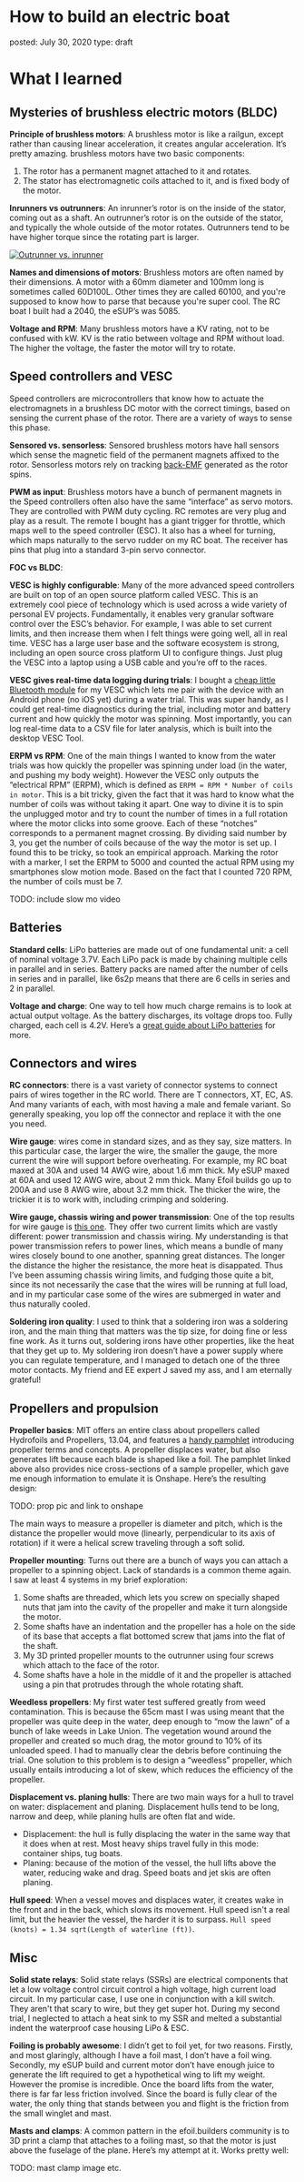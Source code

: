 
How to build an electric boat
===
posted: July 30, 2020
type: draft


# What I learned

<!--more-->

## Mysteries of brushless electric motors (BLDC)

**Principle of brushless motors**: A brushless motor is like a railgun, except rather than causing linear acceleration, it creates angular acceleration. It’s pretty amazing. brushless motors have two basic components: 

1. The rotor has a permanent magnet attached to it and rotates. 
2. The stator has electromagnetic coils attached to it, and is fixed body of the motor.

**Inrunners vs outrunners**: An inrunner’s rotor is on the inside of the stator, coming out as a shaft. An outrunner’s rotor is on the outside of the stator, and typically the whole outside of the motor rotates. Outrunners tend to be have higher torque since the rotating part is larger.

[![Outrunner vs. inrunner](inrunner-vs-outrunner.png)](https://howtomechatronics.com/how-it-works/how-brushless-motor-and-esc-work/)

**Names and dimensions of motors**: Brushless motors are often named by their dimensions. A motor with a 60mm diameter and 100mm long is sometimes called 60D100L. Other times they are called 60100, and you're supposed to know how to parse that because you're super cool. The RC boat I built had a 2040, the eSUP’s was 5085.

**Voltage and RPM**: Many brushless motors have a KV rating, not to be confused with kW. KV is the ratio between voltage and RPM without load. The higher the voltage, the faster the motor will try to rotate.
 

## Speed controllers and VESC

Speed controllers are microcontrollers that know how to actuate the electromagnets in a brushless DC motor with the correct timings, based on sensing the current phase of the rotor. There are a variety of ways to sense this phase. 

**Sensored vs. sensorless**: Sensored brushless motors have hall sensors which sense the magnetic field of the permanent magnets affixed to the rotor. Sensorless motors rely on tracking [back-EMF](https://en.wikipedia.org/wiki/Counter-electromotive_force) generated as the rotor spins.

**PWM as input**: Brushless motors have a bunch of permanent magnets in the Speed controllers often also have the same “interface” as servo motors. They are controlled with PWM duty cycling. RC remotes are very plug and play as a result. The remote I bought has a giant trigger for throttle, which maps well to the speed controller (ESC). It also has a wheel for turning, which maps naturally to the servo rudder on my RC boat. The receiver has pins that plug into a standard 3-pin servo connector.

**FOC vs BLDC**:

**VESC is highly configurable**: Many of the more advanced speed controllers are built on top of an open source platform called VESC. This is an extremely cool piece of technology which is used across a wide variety of personal EV projects. Fundamentally, it enables very granular software control over the ESC’s behavior. For example, I was able to set current limits, and then increase them when I felt things were going well, all in real time. VESC has a large user base and the software ecosystem is strong, including an open source cross platform UI to configure things. Just plug the VESC into a laptop using a USB cable and you’re off to the races.

**VESC gives real-time data logging during trials**: I bought a [cheap little Bluetooth module](TODO) for my VESC which lets me pair with the device with an Android phone (no iOS yet) during a water trial. This was super handy, as I could get real-time diagnostics during the trial, including motor and battery current and how quickly the motor was spinning. Most importantly, you can log real-time data to a CSV file for later analysis, which is built into the desktop VESC Tool.

**ERPM vs RPM**: One of the main things I wanted to know from the water trials was how quickly the propeller was spinning under load (in the water, and pushing my body weight). However the VESC only outputs the “electrical RPM” (ERPM), which is defined as `ERPM = RPM * Number of coils in motor`. This is a bit tricky, given the fact that it was hard to know what the number of coils was without taking it apart. One way to divine it is to spin the unplugged motor and try to count the number of times in a full rotation where the motor clicks into some groove. Each of these “notches” corresponds to a permanent magnet crossing. By dividing said number by 3, you get the number of coils because of the way the motor is set up. I found this to be tricky, so took an empirical approach. Marking the rotor with a marker, I set the ERPM to 5000 and counted the actual RPM using my smartphones slow motion mode. Based on the fact that I counted 720 RPM, the number of coils must be 7.

TODO: include slow mo video

## Batteries

**Standard cells**: LiPo batteries are made out of one fundamental unit: a cell of nominal voltage 3.7V. Each LiPo pack is made by chaining multiple cells in parallel and in series. Battery packs are named after the number of cells in series and in parallel, like 6s2p means that there are 6 cells in series and 2 in parallel. 

**Voltage and charge**: One way to tell how much charge remains is to look at actual output voltage. As the battery discharges, its voltage drops too. Fully charged, each cell is 4.2V. Here’s a [great guide about LiPo batteries](https://rogershobbycenter.com/lipoguide) for more.

## Connectors and wires

**RC connectors**: there is a vast variety of connector systems to connect pairs of wires together in the RC world. There are T connectors, XT, EC, AS. And many variants of each, with most having a male and female variant. So generally speaking, you lop off the connector and replace it with the one you need. 

**Wire gauge**: wires come in standard sizes, and as they say, size matters. In this particular case, the larger the wire, the smaller the gauge, the more current the wire will support before overheating. For example, my RC boat maxed at 30A and used 14 AWG wire, about 1.6 mm thick. My eSUP maxed at 60A and used 12 AWG wire, about 2 mm thick. Many Efoil builds go up to 200A and use 8 AWG wire, about 3.2 mm thick. The thicker the wire, the trickier it is to work with, including crimping and soldering. 

**Wire gauge, chassis wiring and power transmission**: One of the top results for wire gauge is [this one](https://www.powerstream.com/Wire_Size.htm). They offer two current limits which are vastly different: power transmission and chassis wiring. My understanding is that power transmission refers to power lines, which means a bundle of many wires closely bound to one another, spanning great distances. The longer the distance the higher the resistance, the more heat is disappated. Thus I’ve been assuming chassis wiring limits, and fudging those quite a bit, since its not necessarily the case that the wires will be running at full load, and in my particular case some of the wires are submerged in water and thus naturally cooled.

**Soldering iron quality**: I used to think that a soldering iron was a soldering iron, and the main thing that matters was the tip size, for doing fine or less fine work. As it turns out, soldering irons have other properties, like the heat that they get up to. My soldering iron doesn’t have a power supply where you can regulate temperature, and I managed to detach one of the three motor contacts. My friend and EE expert J saved my ass, and I am eternally grateful!

## Propellers and propulsion

**Propeller basics**: MIT offers an entire class about propellers called Hydrofoils and Propellers, 13.04, and features a [handy pamphlet](TODO) introducing propeller terms and concepts. A propeller displaces water, but also generates lift because each blade is shaped like a foil. The pamphlet linked above also provides nice cross-sections of a sample propeller, which gave me enough information to emulate it is Onshape. Here’s the resulting design:

TODO: prop pic and link to onshape

The main ways to measure a propeller is diameter and pitch, which is the distance the propeller would move (linearly, perpendicular to its axis of rotation) if it were a helical screw traveling through a soft solid.

**Propeller mounting**: Turns out there are a bunch of ways you can attach a propeller to a spinning object. Lack of standards is a common theme again. I saw at least 4 systems in my brief exploration:

1. Some shafts are threaded, which lets you screw on specially shaped nuts that jam into the cavity of the propeller and make it turn alongside the motor. 
2. Some shafts have an indentation and the propeller has a hole on the side of its base that accepts a flat bottomed screw that jams into the flat of the shaft. 
3. My 3D printed propeller mounts to the outrunner using four screws which attach to the face of the rotor.
4. Some shafts have a hole in the middle of it and the propeller is attached using a pin that protrudes through the whole rotating shaft. 

**Weedless propellers**: My first water test suffered greatly from weed contamination. This is because the 65cm mast I was using meant that the propeller was quite deep in the water, deep enough to “mow the lawn” of a bunch of lake weeds in Lake Union. The vegetation wound around the propeller and created so much drag, the motor ground to 10% of its unloaded speed. I had to manually clear the debris before continuing the trial. One solution to this problem is to design a “weedless” propeller, which usually entails introducing a lot of skew, which reduces the efficiency of the propeller.

**Displacement vs. planing hulls**: There are two main ways for a hull to travel on water: displacement and planing. Displacement hulls tend to be long, narrow and deep, while planing hulls are often flat and wide.

- Displacement: the hull is fully displacing the water in the same way that it does when at rest. Most heavy ships travel fully in this mode: container ships, tug boats.
- Planing: because of the motion of the vessel, the hull lifts above the water, reducing wake and drag. Speed boats and jet skis are often planing.

**Hull speed**: When a vessel moves and displaces water, it creates wake in the front and in the back, which slows its movement. Hull speed isn't a real limit, but the heavier the vessel, the harder it is to surpass. `Hull speed (knots) = 1.34 sqrt(Length of waterline (ft))`.

## Misc

**Solid state relays**: Solid state relays (SSRs) are electrical components that let a low voltage control circuit control a high voltage, high current load circuit. In my 
particular case, I use one in conjunction with a kill switch. They aren't that scary to wire, but they get super hot. During my second trial, I neglected to attach a heat sink to my SSR and melted a substantial indent the waterproof case housing LiPo & ESC.

**Foiling is probably awesome**: I didn’t get to foil yet, for two reasons. Firstly, and most glaringly, although I have a foil mast, I don’t have a foil wing. Secondly, my eSUP build and current motor don’t have enough juice to generate the lift required to get a hypothetical wing to lift my weight. However the promise is incredible. Once the board lifts from the water, there is far far less friction involved. Since the board is fully clear of the water, the only thing that stands between you and flight is the friction from the small winglet and mast.

**Masts and clamps**: A common pattern in the efoil.builders community is to 3D print a clamp that attaches to a foiling mast, so that the motor is just above the fuselage of the plane. Here’s my attempt at it. Works pretty well:

TODO: mast clamp image etc.
